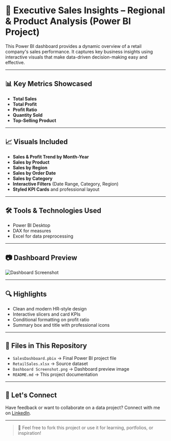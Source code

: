 # 🌟 Executive Sales Insights – Regional & Product Analysis (Power BI Project)

This Power BI dashboard provides a dynamic overview of a retail company's sales performance. It captures key business insights using interactive visuals that make data-driven decision-making easy and effective.

---

## 📊 Key Metrics Showcased
- **Total Sales**
- **Total Profit**
- **Profit Ratio**
- **Quantity Sold**
- **Top-Selling Product**

---

## 📈 Visuals Included
- **Sales & Profit Trend by Month-Year**
- **Sales by Product**
- **Sales by Region**
- **Sales by Order Date**
- **Sales by Category**
- **Interactive Filters** (Date Range, Category, Region)
- **Styled KPI Cards** and professional layout

---

## 🛠️ Tools & Technologies Used
- Power BI Desktop
- DAX for measures
- Excel for data preprocessing

---

## 📷 Dashboard Preview
![Dashboard Screenshot](./Dashboard%20Screenshot.png)

---

## 🔍 Highlights
- Clean and modern HR-style design
- Interactive slicers and card KPIs
- Conditional formatting on profit ratio
- Summary box and title with professional icons

---

## 📂 Files in This Repository
- `SalesDashboard.pbix` → Final Power BI project file
- `RetailSales.xlsx` → Source dataset
- `Dashboard Screenshot.png` → Dashboard preview image
- `README.md` → This project documentation

---

## 📢 Let's Connect
Have feedback or want to collaborate on a data project?
Connect with me on [LinkedIn](https://linkedin.com/in/your-profile).

---

> 🎉 Feel free to fork this project or use it for learning, portfolios, or inspiration!

